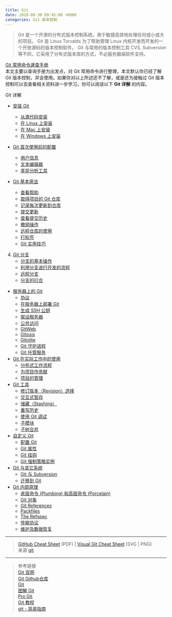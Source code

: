 ```yaml
---
title: Git
date: 2018-08-30 09:45:00 +0800
categories: Git 版本控制
---
```


> Git 是一个开源的分布式版本控制系统，用于敏捷高效地处理任何或小或大的项目。
Git 是 Linus Torvalds 为了帮助管理 Linux 内核开发而开发的一个开放源码的版本控制软件。
Git 与常用的版本控制工具 CVS, Subversion 等不同，它采用了分布式版本库的方式，不必服务器端软件支持。

[Git 常用命令速查手册](https://github.com/ChanMenglin/NoteBook/blob/master/Git/Git%20常用命令速查手册.md)  
本文主要以查询手册为出发点，对 Git 常用命令进行整理，本文默认你已经了解 Git 版本控制，并会使用。如果你对以上所述还不了解，或是还为接触过 Git 版本控制可以去查看相关资料进一步学习，你可以阅读以下 **Git 详解** 的内容。

Git 详解  

* [安装 Git](https://github.com/ChanMenglin/NoteBook/blob/master/Git/1.%20Git%20安装.md#安装-git)
    * [从源代码安装](https://github.com/ChanMenglin/NoteBook/blob/master/Git/1.%20Git%20安装.md#1-从源代码安装)
    * [在 Linux 上安装](https://github.com/ChanMenglin/NoteBook/blob/master/Git/1.%20Git%20安装.md#2-在-linux-上安装)
    * [在 Mac 上安装](https://github.com/ChanMenglin/NoteBook/blob/master/Git/1.%20Git%20安装.md#3-在-mac-上安装)
    * [在 Windows 上安装](https://github.com/ChanMenglin/NoteBook/blob/master/Git/1.%20Git%20安装.md#4-在-windows-上安装)

* [Git 首次使用前的配置](https://github.com/ChanMenglin/NoteBook/blob/master/Git/2.%20Git%20首次使用前的配置.md#初次运行-git-前的配置)
    * [用户信息](https://github.com/ChanMenglin/NoteBook/blob/master/Git/2.%20Git%20首次使用前的配置.md#1-用户信息)
    * [文本编辑器](https://github.com/ChanMenglin/NoteBook/blob/master/Git/2.%20Git%20首次使用前的配置.md#2-文本编辑器)
    * [差异分析工具](https://github.com/ChanMenglin/NoteBook/blob/master/Git/2.%20Git%20首次使用前的配置.md#3-差异分析工具) 

* [Git 基本用法](https://github.com/ChanMenglin/NoteBook/blob/master/Git/3.%20Git%20基本用法.md#git-基本用法)
    * [查看帮助](https://github.com/ChanMenglin/NoteBook/blob/master/Git/3.%20Git%20基本用法.md#1-查看帮助)
    * [取得项目的 Git 仓库](https://github.com/ChanMenglin/NoteBook/blob/master/Git/3.%20Git%20基本用法.md#2-取得项目的-git-仓库)
    * [记录每次更新到仓库](https://github.com/ChanMenglin/NoteBook/blob/master/Git/3.%20Git%20基本用法.md#3-记录每次更新到仓库)
    * [提交更新](https://github.com/ChanMenglin/NoteBook/blob/master/Git/3.%20Git%20基本用法.md#4-提交更新)
    * [查看提交历史](https://github.com/ChanMenglin/NoteBook/blob/master/Git/3.%20Git%20基本用法.md#5-查看提交历史)
    * [撤销操作](https://github.com/ChanMenglin/NoteBook/blob/master/Git/3.%20Git%20基本用法.md#6-撤销操作)
    * [远程仓库的使用](https://github.com/ChanMenglin/NoteBook/blob/master/Git/3.%20Git%20基本用法.md#7-远程仓库的使用)
    * [打标签](https://github.com/ChanMenglin/NoteBook/blob/master/Git/3.%20Git%20基本用法.md#8-打标签)
    * [Git 实用技巧](https://github.com/ChanMenglin/NoteBook/blob/master/Git/3.%20Git%20基本用法.md#git-实用技巧)
4. [Git 分支](https://github.com/ChanMenglin/NoteBook/blob/master/Git/3.%20Git%20基本用法.md#git-分支)
    * [分支的基本操作](https://github.com/ChanMenglin/NoteBook/blob/master/Git/3.%20Git%20基本用法.md#1-分支的基本操作)
    * [利用分支进行开发的流程](https://github.com/ChanMenglin/NoteBook/blob/master/Git/3.%20Git%20基本用法.md#2-利用分支进行开发的流程)
    * [远程分支](https://github.com/ChanMenglin/NoteBook/blob/master/Git/3.%20Git%20基本用法.md#3-远程分支)
    * [分支的衍合](https://github.com/ChanMenglin/NoteBook/blob/master/Git/3.%20Git%20基本用法.md#4-分支的衍合)
* [服务器上的 Git](https://github.com/ChanMenglin/NoteBook/blob/master/Git/4.%20Git%20服务器.md#服务器上的-git)
    * [协议](https://github.com/ChanMenglin/NoteBook/blob/master/Git/4.%20Git%20服务器.md#1-协议)
        <!-- * [本地协议](https://github.com/ChanMenglin/NoteBook/blob/master/Git/4.%20Git%20服务器.md#1-本地协议)
        * [SSH 协议](https://github.com/ChanMenglin/NoteBook/blob/master/Git/4.%20Git%20服务器.md#2-ssh-协议)
        * [Git 协议](https://github.com/ChanMenglin/NoteBook/blob/master/Git/4.%20Git%20服务器.md#3-git-协议)
        * [HTTP/S 协议](https://github.com/ChanMenglin/NoteBook/blob/master/Git/4.%20Git%20服务器.md#4-http/s-协议) -->
    * [在服务器上部署 Git](https://github.com/ChanMenglin/NoteBook/blob/master/Git/4.%20Git%20服务器.md#2-在服务器上部署-git)
        <!-- * [把裸仓库移到服务器上](https://github.com/ChanMenglin/NoteBook/blob/master/Git/4.%20Git%20服务器.md#1-把裸仓库移到服务器上)
        * [小型安装](https://github.com/ChanMenglin/NoteBook/blob/master/Git/4.%20Git%20服务器.md#2-小型安装) -->
    * [生成 SSH 公钥](https://github.com/ChanMenglin/NoteBook/blob/master/Git/4.%20Git%20服务器.md#3-生成-ssh-公钥)
    * [架设服务器](https://github.com/ChanMenglin/NoteBook/blob/master/Git/4.%20Git%20服务器.md#4-架设服务器)
    * [公共访问](https://github.com/ChanMenglin/NoteBook/blob/master/Git/4.%20Git%20服务器.md#5-公共访问)
    * [GitWeb](https://github.com/ChanMenglin/NoteBook/blob/master/Git/4.%20Git%20服务器.md#6-gitweb)
    * [Gitosis](https://github.com/ChanMenglin/NoteBook/blob/master/Git/4.%20Git%20服务器.md#7-gitosis)
    * [Gitolite](https://github.com/ChanMenglin/NoteBook/blob/master/Git/4.%20Git%20服务器.md#8-gitolite)
    * [Git 守护进程](https://github.com/ChanMenglin/NoteBook/blob/master/Git/4.%20Git%20服务器.md#9-git-守护进程)
    * [Git 托管服务](https://github.com/ChanMenglin/NoteBook/blob/master/Git/4.%20Git%20服务器.md#10-git-托管服务)
* [Git 在实际工作中的使用](https://github.com/ChanMenglin/NoteBook/blob/master/Git/5.%20Git%20在实际工作中的使用.md#分布式-git)
    * [分布式工作流程](https://github.com/ChanMenglin/NoteBook/blob/master/Git/5.%20Git%20在实际工作中的使用.md#1-分布式工作流程)
        <!-- * [集中式工作流](https://github.com/ChanMenglin/NoteBook/blob/master/Git/5.%20Git%20在实际工作中的使用.md#1-集中式工作流)
        * [集成管理员工作流](https://github.com/ChanMenglin/NoteBook/blob/master/Git/5.%20Git%20在实际工作中的使用.md#2-集成管理员工作流)
        * [司令官与副官工作流](https://github.com/ChanMenglin/NoteBook/blob/master/Git/5.%20Git%20在实际工作中的使用.md#3-司令官与副官工作流) -->
    * [为项目作贡献](https://github.com/ChanMenglin/NoteBook/blob/master/Git/5.%20Git%20在实际工作中的使用.md#2-为项目作贡献)
    * [项目的管理](https://github.com/ChanMenglin/NoteBook/blob/master/Git/5.%20Git%20在实际工作中的使用.md#3-项目的管理)
        <!-- * [使用特性分支进行工作](https://github.com/ChanMenglin/NoteBook/blob/master/Git/5.%20Git%20在实际工作中的使用.md#1-使用特性分支进行工作)
        * [采纳来自邮件的补丁](https://github.com/ChanMenglin/NoteBook/blob/master/Git/5.%20Git%20在实际工作中的使用.md#2-采纳来自邮件的补丁)
        * [检出远程分支](https://github.com/ChanMenglin/NoteBook/blob/master/Git/5.%20Git%20在实际工作中的使用.md#3-检出远程分支)
        * [决断代码取舍](https://github.com/ChanMenglin/NoteBook/blob/master/Git/5.%20Git%20在实际工作中的使用.md#4-决断代码取舍)
        * [代码集成](https://github.com/ChanMenglin/NoteBook/blob/master/Git/5.%20Git%20在实际工作中的使用.md#5-代码集成)
        * [给发行版签名](https://github.com/ChanMenglin/NoteBook/blob/master/Git/5.%20Git%20在实际工作中的使用.md#6-给发行版签名)
        * [生成内部版本号](https://github.com/ChanMenglin/NoteBook/blob/master/Git/5.%20Git%20在实际工作中的使用.md#7-生成内部版本号)
        * [准备发布](https://github.com/ChanMenglin/NoteBook/blob/master/Git/5.%20Git%20在实际工作中的使用.md#8-准备发布)
        * [制作简报](https://github.com/ChanMenglin/NoteBook/blob/master/Git/5.%20Git%20在实际工作中的使用.md#9-制作简报) -->
* [Git 工具](https://github.com/ChanMenglin/NoteBook/blob/master/Git/5.%20Git%20在实际工作中的使用.md#git-工具)
    * [修订版本（Revision）选择](https://github.com/ChanMenglin/NoteBook/blob/master/Git/5.%20Git%20在实际工作中的使用.md#1-修订版本revision选择)
    * [交互式暂存](https://github.com/ChanMenglin/NoteBook/blob/master/Git/5.%20Git%20在实际工作中的使用.md#2-交互式暂存)
    * [储藏（Stashing）](https://github.com/ChanMenglin/NoteBook/blob/master/Git/5.%20Git%20在实际工作中的使用.md#3-储藏stashing)
    * [重写历史](https://github.com/ChanMenglin/NoteBook/blob/master/Git/5.%20Git%20在实际工作中的使用.md#4-重写历史)
    * [使用 Git 调试](https://github.com/ChanMenglin/NoteBook/blob/master/Git/5.%20Git%20在实际工作中的使用.md#5-使用-git-调试)
    * [子模块](https://github.com/ChanMenglin/NoteBook/blob/master/Git/5.%20Git%20在实际工作中的使用.md#6-子模块)
    * [子树合并](https://github.com/ChanMenglin/NoteBook/blob/master/Git/5.%20Git%20在实际工作中的使用.md#7-子树合并)
* [自定义 Git](https://github.com/ChanMenglin/NoteBook/blob/master/Git/6.%20自定义%20Git.md#自定义-git)
    * [配置 Git](https://github.com/ChanMenglin/NoteBook/blob/master/Git/6.%20自定义%20Git.md#1-配置-git)
    * [Git 属性](https://github.com/ChanMenglin/NoteBook/blob/master/Git/6.%20自定义%20Git.md#2-git-属性)
    * [Git 挂钩](https://github.com/ChanMenglin/NoteBook/blob/master/Git/6.%20自定义%20Git.md#3-git-挂钩)
    * [Git 强制策略实例](https://github.com/ChanMenglin/NoteBook/blob/master/Git/6.%20自定义%20Git.md#4-git-强制策略实例)
* [Git 与其它系统](https://github.com/ChanMenglin/NoteBook/blob/master/Git/7.%20Git%20与其它系统.md#git-与其他系统)
    * [Git 与 Subversion](https://github.com/ChanMenglin/NoteBook/blob/master/Git/7.%20Git%20与其它系统.md#1-git-与-subversion)
    * [迁移到 Git](https://github.com/ChanMenglin/NoteBook/blob/master/Git/7.%20Git%20与其它系统.md#2-迁移到-git)
* [Git 内部原理](https://github.com/ChanMenglin/NoteBook/blob/master/Git/8.%20Git%20内部原理.md#git-内部原理)
    * [底层命令 (Plumbing) 和高层命令 (Porcelain)](https://github.com/ChanMenglin/NoteBook/blob/master/Git/8.%20Git%20内部原理.md#1-底层命令-plumbing-和高层命令-porcelain)
    * [Git 对象](https://github.com/ChanMenglin/NoteBook/blob/master/Git/8.%20Git%20内部原理.md#2-git-对象)
    * [Git References](https://github.com/ChanMenglin/NoteBook/blob/master/Git/8.%20Git%20内部原理.md#3-git-references)
    * [Packfiles](https://github.com/ChanMenglin/NoteBook/blob/master/Git/8.%20Git%20内部原理.md#4-packfiles)
    * [The Refspec](https://github.com/ChanMenglin/NoteBook/blob/master/Git/8.%20Git%20内部原理.md#5-the-refspec)
    * [传输协议](https://github.com/ChanMenglin/NoteBook/blob/master/Git/8.%20Git%20内部原理.md#6-传输协议)
    * [维护及数据恢复](https://github.com/ChanMenglin/NoteBook/blob/master/Git/8.%20Git%20内部原理.md#7-维护及数据恢复)

<!--

# 命令详解

## Diff

## Commit

## Checkout

## Detached HEAD(匿名分支提交)

## Reset

## Merge

## Cherry Pick

## Rebase

# 技术说明
-->

---
> [GitHub Cheat Sheet](https://services.github.com/on-demand/downloads/github-git-cheat-sheet.pdf) (PDF)  |  [Visual Git Cheat Sheet](http://ndpsoftware.com/git-cheatsheet.html) (SVG | PNG)   
> 来源 [git](https://git-scm.com/docs)

---
> 参考链接  
> [Git 官网](https://git-scm.com)  
> [Git Github仓库](https://github.com/git/git)  
> [Git](https://kapeli.com/cheat_sheets/Git.docset/Contents/Resources/Documents/index)  
> [图解 Git](http://marklodato.github.io/visual-git-guide/index-zh-cn.html#basic-usage)  
> [Pro Git](http://iissnan.com/progit/)  
> [Git 教程](http://www.runoob.com/git/git-tutorial.html)  
> [git - 简易指南](http://www.bootcss.com/p/git-guide/)  
